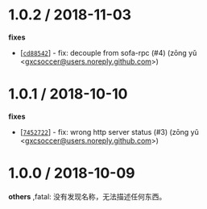 
1.0.2 / 2018-11-03
==================

**fixes**
  * [[`cd88542`](http://github.com/eggjs/egg-prometheus/commit/cd885423db02d31181f9cbff650ef0399df26e2a)] - fix: decouple from sofa-rpc (#4) (zōng yǔ <<gxcsoccer@users.noreply.github.com>>)

1.0.1 / 2018-10-10
==================

**fixes**
  * [[`7452722`](http://github.com/eggjs/egg-prometheus/commit/745272253f7e8d30ea1e4c03c97f21370f3f0d3f)] - fix: wrong http server status (#3) (zōng yǔ <<gxcsoccer@users.noreply.github.com>>)

1.0.0 / 2018-10-09
==================

**others**
,fatal: 没有发现名称，无法描述任何东西。

